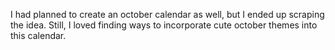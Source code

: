 I had planned to create an october calendar as well, but I ended up scraping the idea. Still, I loved finding ways to incorporate cute october themes into this calendar.  
